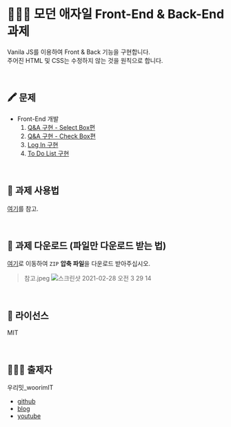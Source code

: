 # 👨🏻‍💻 모던 애자일 Front-End & Back-End 과제
Vanila JS를 이용하여 Front & Back 기능을 구현합니다.  
주어진 HTML 및 CSS는 수정하지 않는 것을 원칙으로 합니다.

<br>

## 🖍 문제
* Front-End 개발
   1. [Q&A 구현 - Select Box편](https://github.com/woorim960/modern-agile-task/issues/2)
   2. [Q&A 구현 - Check Box편](https://github.com/woorim960/modern-agile-task/issues/3)
   3. [Log In 구현](https://github.com/woorim960/modern-agile-task/issues/6)
   4. [To Do List 구현](https://github.com/woorim960/modern-agile-task/issues/1)

<br>

## 📝 과제 사용법
[여기](https://youtu.be/Lhp3r_V7emY)를 참고.

<br>

## 🧾 과제 다운로드 (파일만 다운로드 받는 법)
[여기](https://github.com/woorim960/wooahan-agile-task/releases/tag/v1.1.0-task)로 이동하여 ```ZIP``` **압축 파일**을 다운로드 받아주십시오.
> 참고.jpeg
> ![스크린샷 2021-02-28 오전 3 29 14](https://user-images.githubusercontent.com/56839474/109396586-ab7a8500-7975-11eb-8211-40ba0fc038aa.png)

<br>

## 🚷 라이선스

MIT

<br>

## 👨🏻‍🏫 출제자

우리밋_woorimIT
* [github](https://github.com/woorim960)
* [blog](https://blog.naver.com/dnfla420)
* [youtube](https://www.youtube.com/channel/UCS0F25vig_sPIQXMiK8IdSg)
